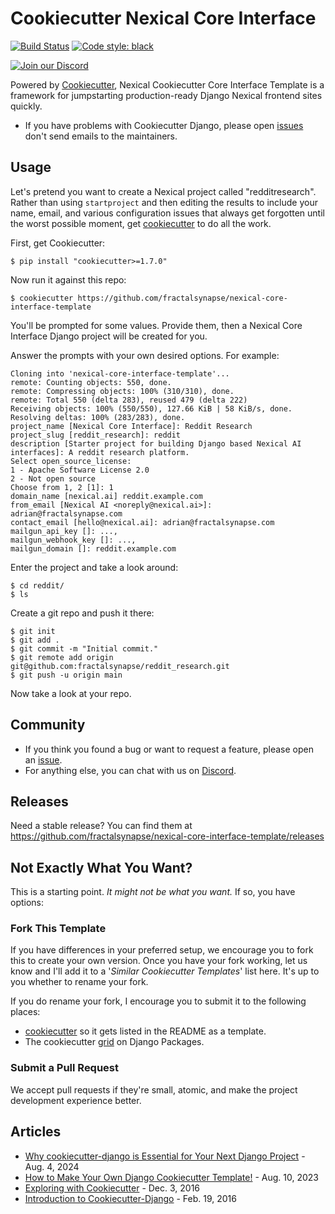 # Cookiecutter Nexical Core Interface

[![Build Status](https://img.shields.io/github/actions/workflow/status/fractalsynapse/nexical-core-interface-template/cicd.yml?branch=main)](https://github.com/fractalsynapse/nexical-core-interface-template/actions/workflows/cicd.yml?query=branch%3Amain)
[![Code style: black](https://img.shields.io/badge/code%20style-black-000000.svg)](https://github.com/ambv/black)

[![Join our Discord](https://img.shields.io/discord/1259252913138700380?style=flat&logo=discord&logoColor=white)](https://discord.gg/7kJCN6EtQA)

Powered by [Cookiecutter](https://github.com/cookiecutter/cookiecutter), Nexical Cookiecutter Core Interface Template is a framework for jumpstarting
production-ready Django Nexical frontend sites quickly.

- If you have problems with Cookiecutter Django, please open [issues](https://github.com/fractalsynapse/nexical-core-interface-template/issues/new) don't send
  emails to the maintainers.

## Usage

Let's pretend you want to create a Nexical project called "redditresearch". Rather than using `startproject` and then editing the results to include your name, email, and various configuration issues that always get forgotten until the worst possible moment, get [cookiecutter](https://github.com/cookiecutter/cookiecutter) to do all the work.

First, get Cookiecutter:

    $ pip install "cookiecutter>=1.7.0"

Now run it against this repo:

    $ cookiecutter https://github.com/fractalsynapse/nexical-core-interface-template

You'll be prompted for some values. Provide them, then a Nexical Core Interface Django project will be created for you.

Answer the prompts with your own desired options. For example:

    Cloning into 'nexical-core-interface-template'...
    remote: Counting objects: 550, done.
    remote: Compressing objects: 100% (310/310), done.
    remote: Total 550 (delta 283), reused 479 (delta 222)
    Receiving objects: 100% (550/550), 127.66 KiB | 58 KiB/s, done.
    Resolving deltas: 100% (283/283), done.
    project_name [Nexical Core Interface]: Reddit Research
    project_slug [reddit_research]: reddit
    description [Starter project for building Django based Nexical AI interfaces]: A reddit research platform.
    Select open_source_license:
    1 - Apache Software License 2.0
    2 - Not open source
    Choose from 1, 2 [1]: 1
    domain_name [nexical.ai] reddit.example.com
    from_email [Nexical AI <noreply@nexical.ai>]: adrian@fractalsynapse.com
    contact_email [hello@nexical.ai]: adrian@fractalsynapse.com
    mailgun_api_key []: ...,
    mailgun_webhook_key []: ...,
    mailgun_domain []: reddit.example.com

Enter the project and take a look around:

    $ cd reddit/
    $ ls

Create a git repo and push it there:

    $ git init
    $ git add .
    $ git commit -m "Initial commit."
    $ git remote add origin git@github.com:fractalsynapse/reddit_research.git
    $ git push -u origin main

Now take a look at your repo.

## Community

- If you think you found a bug or want to request a feature, please open an [issue](https://github.com/fractalsynapse/nexical-core-interface-template/issues).
- For anything else, you can chat with us on [Discord](https://discord.gg/7kJCN6EtQA).

## Releases

Need a stable release? You can find them at <https://github.com/fractalsynapse/nexical-core-interface-template/releases>

## Not Exactly What You Want?

This is a starting point. _It might not be what you want._ If so, you have options:

### Fork This Template

If you have differences in your preferred setup, we encourage you to fork this to create your own version.
Once you have your fork working, let us know and I'll add it to a '_Similar Cookiecutter Templates_' list here.
It's up to you whether to rename your fork.

If you do rename your fork, I encourage you to submit it to the following places:

- [cookiecutter](https://github.com/cookiecutter/cookiecutter) so it gets listed in the README as a template.
- The cookiecutter [grid](https://www.djangopackages.com/grids/g/cookiecutters/) on Django Packages.

### Submit a Pull Request

We accept pull requests if they're small, atomic, and make the project development experience better.

## Articles

- [Why cookiecutter-django is Essential for Your Next Django Project](https://medium.com/@millsks/why-cookiecutter-django-is-essential-for-your-next-django-project-7d3c00cdce51) - Aug. 4, 2024
- [How to Make Your Own Django Cookiecutter Template!](https://medium.com/@FatemeFouladkar/how-to-make-your-own-django-cookiecutter-template-a753d4cbb8c2) - Aug. 10, 2023
- [Exploring with Cookiecutter](http://www.snowboardingcoder.com/django/2016/12/03/exploring-with-cookiecutter/) - Dec. 3, 2016
- [Introduction to Cookiecutter-Django](http://krzysztofzuraw.com/blog/2016/django-cookiecutter.html) - Feb. 19, 2016
